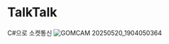 # TalkTalk
C#으로 소켓통신
![GOMCAM 20250520_1904050364](https://github.com/user-attachments/assets/aa41cee6-4d84-46b6-8b7e-49009b8b3025)
